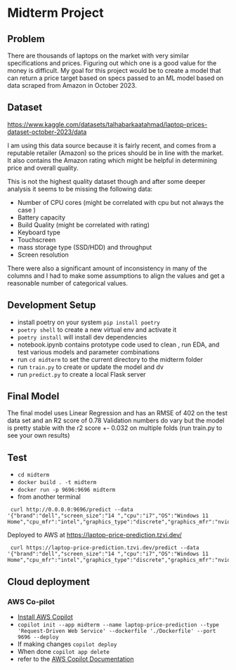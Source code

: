 # Midterm Project

## Problem

There are thousands of laptops on the market with very similar specifications and prices. Figuring out which one is a good value for the money is difficult. My goal for this project would be to create a model that can return a price target based on specs passed to an ML model based on data scraped from Amazon in October 2023. 

## Dataset

https://www.kaggle.com/datasets/talhabarkaatahmad/laptop-prices-dataset-october-2023/data

I am using this data source because it is fairly recent, and comes from a reputable retailer (Amazon) so the prices should be in line with the market. It also contains the Amazon rating which might be helpful in determining price and overall quality.

This is not the highest quality dataset though and after some deeper analysis it seems to be missing the following data:
- Number of CPU cores (might be correlated with cpu but not always the case )
- Battery capacity
- Build Quality (might be correlated with rating)
- Keyboard type
- Touchscreen
- mass storage type (SSD/HDD) and throughput
- Screen resolution

There were also a significant amount of inconsistency in many of the columns and I had to make some assumptions to align the values and get a reasonable number of categorical values.

## Development Setup
- install poetry on your system `pip install poetry`
- `poetry shell` to create a new virtual env and activate it
- `poetry install` will install dev dependencies
- notebook.ipynb contains prototype code used to clean , run EDA, and test various models and parameter combinations
- run `cd midterm` to set the current directory to the midterm folder
- run `train.py` to create or update the model and dv
- run `predict.py` to create a local Flask server

## Final Model

The final model uses Linear Regression and has an RMSE of 402 on the test data set and an R2 score of 0.78
Validation numbers do vary but the model is pretty stable with the r2 score +- 0.032 on multiple folds (run train.py to see your own results)

## Test
- `cd midterm`
- `docker build . -t midterm`
- `docker run -p 9696:9696 midterm`
- from another terminal
```
 curl http://0.0.0.0:9696/predict --data '{"brand":"dell","screen_size":"14 ","cpu":"i7","OS":"Windows 11 Home","cpu_mfr":"intel","graphics_type":"discrete","graphics_mfr":"nvidia","harddisk_gb":1000,"ram_gb":8}'
```

Deployed to AWS at https://laptop-price-prediction.tzvi.dev/

```
 curl https://laptop-price-prediction.tzvi.dev/predict --data '{"brand":"dell","screen_size":"14 ","cpu":"i7","OS":"Windows 11 Home","cpu_mfr":"intel","graphics_type":"discrete","graphics_mfr":"nvidia","harddisk_gb":1000,"ram_gb":8}'
```


## Cloud deployment

### AWS Co-pilot
- [Install AWS Copilot](https://docs.aws.amazon.com/AmazonECS/latest/developerguide/AWS_Copilot.html) 
- `copilot init --app midterm --name laptop-price-prediction --type 'Request-Driven Web Service' --dockerfile './Dockerfile' --port 9696 --deploy`
- If making changes `copilot deploy`
- When done `copilot app delete`
- refer to the [AWS Copilot Documentation](https://aws.github.io/copilot-cli/)